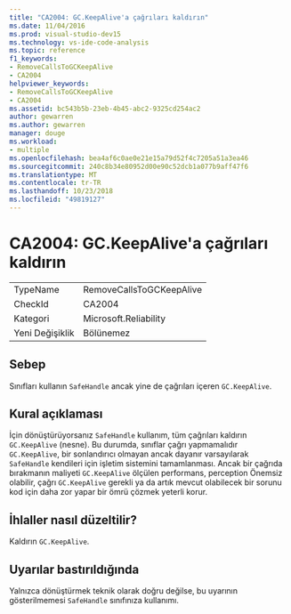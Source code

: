 ```yaml
---
title: "CA2004: GC.KeepAlive'a çağrıları kaldırın"
ms.date: 11/04/2016
ms.prod: visual-studio-dev15
ms.technology: vs-ide-code-analysis
ms.topic: reference
f1_keywords:
- RemoveCallsToGCKeepAlive
- CA2004
helpviewer_keywords:
- RemoveCallsToGCKeepAlive
- CA2004
ms.assetid: bc543b5b-23eb-4b45-abc2-9325cd254ac2
author: gewarren
ms.author: gewarren
manager: douge
ms.workload:
- multiple
ms.openlocfilehash: bea4af6c0ae0e21e15a79d52f4c7205a51a3ea46
ms.sourcegitcommit: 240c8b34e80952d00e90c52dcb1a077b9aff47f6
ms.translationtype: MT
ms.contentlocale: tr-TR
ms.lasthandoff: 10/23/2018
ms.locfileid: "49819127"
---
```

# <a name="ca2004-remove-calls-to-gckeepalive"></a>CA2004: GC.KeepAlive'a çağrıları kaldırın

|||
|-|-|
|TypeName|RemoveCallsToGCKeepAlive|
|CheckId|CA2004|
|Kategori|Microsoft.Reliability|
|Yeni Değişiklik|Bölünemez|

## <a name="cause"></a>Sebep
 Sınıfları kullanın `SafeHandle` ancak yine de çağrıları içeren `GC.KeepAlive`.

## <a name="rule-description"></a>Kural açıklaması
 İçin dönüştürüyorsanız `SafeHandle` kullanım, tüm çağrıları kaldırın `GC.KeepAlive` (nesne). Bu durumda, sınıflar çağrı yapmamalıdır `GC.KeepAlive`, bir sonlandırıcı olmayan ancak dayanır varsayılarak `SafeHandle` kendileri için işletim sistemini tamamlanması.  Ancak bir çağrıda bırakmanın maliyeti `GC.KeepAlive` ölçülen performans, perception Önemsiz olabilir, çağrı `GC.KeepAlive` gerekli ya da artık mevcut olabilecek bir sorunu kod için daha zor yapar bir ömrü çözmek yeterli korur.

## <a name="how-to-fix-violations"></a>İhlaller nasıl düzeltilir?
 Kaldırın `GC.KeepAlive`.

## <a name="when-to-suppress-warnings"></a>Uyarılar bastırıldığında
 Yalnızca dönüştürmek teknik olarak doğru değilse, bu uyarının gösterilmemesi `SafeHandle` sınıfınıza kullanımı.